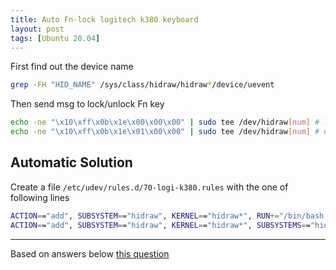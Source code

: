 ```yaml
---
title: Auto Fn-lock logitech k380 keyboard
layout: post
tags: [Ubuntu 20.04]
---
```


First find out the device name
```sh
grep -FH "HID_NAME" /sys/class/hidraw/hidraw*/device/uevent
```

Then send msg to lock/unlock Fn key
```sh
echo -ne "\x10\xff\x0b\x1e\x00\x00\x00" | sudo tee /dev/hidraw[num] # lock
echo -ne "\x10\xff\x0b\x1e\x01\x00\x00" | sudo tee /dev/hidraw[num] # unlcok
```

## Automatic Solution

Create a file `/etc/udev/rules.d/70-logi-k380.rules` with the one of following lines

```sh
ACTION=="add", SUBSYSTEM=="hidraw", KERNEL=="hidraw*", RUN+="/bin/bash -c \"if [[ '%p' == */bluetooth/*:046D:B342* ]]; then echo -ne '\x10\xff\x0b\x1e\x00\x00\x00' > /dev/%k ; fi\""
ACTION=="add", SUBSYSTEM=="hidraw", KERNEL=="hidraw*", SUBSYSTEMS=="hid", KERNELS=="*:046D:B342.*", RUN+="/bin/bash -c \"echo -ne '\x10\xff\x0b\x1e\x00\x00\x00' > /dev/%k\""
```

-------

Based on answers below [this question](https://askubuntu.com/questions/699138/logitech-k380-bluetooth-keyboard-make-function-keys-default)
